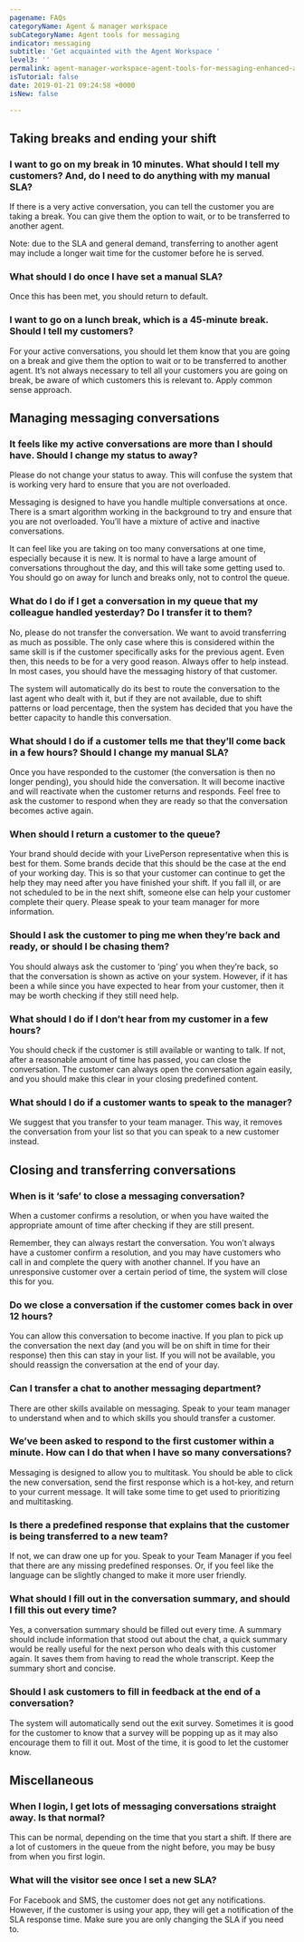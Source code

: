 ```yaml
---
pagename: FAQs
categoryName: Agent & manager workspace
subCategoryName: Agent tools for messaging
indicator: messaging
subtitle: 'Get acquainted with the Agent Workspace '
level3: ''
permalink: agent-manager-workspace-agent-tools-for-messaging-enhanced-agent-workspace-for-messaging-faqs.html
isTutorial: false
date: 2019-01-21 09:24:58 +0000
isNew: false

---
```


## Taking breaks and ending your shift

### I want to go on my break in 10 minutes. What should I tell my customers? And, do I need to do anything with my manual SLA?

If there is a very active conversation, you can tell the customer you are taking a break. You can give them the option to wait, or to be transferred to another agent.

Note: due to the SLA and general demand, transferring to another agent may include a longer wait time for the customer before he is served.

### What should I do once I have set a manual SLA?

Once this has been met, you should return to default.

### I want to go on a lunch break, which is a 45-minute break. Should I tell my customers?

For your active conversations, you should let them know that you are going on a break and give them the option to wait or to be transferred to another agent. It’s not always necessary to tell all your customers you are going on break, be aware of which customers this is relevant to. Apply common sense approach.

## Managing messaging conversations

### It feels like my active conversations are more than I should have. Should I change my status to away?

Please do not change your status to away. This will confuse the system that is working very hard to ensure that you are not overloaded.

Messaging is designed to have you handle multiple conversations at once. There is a smart algorithm working in the background to try and ensure that you are not overloaded. You’ll have a mixture of active and inactive conversations.

It can feel like you are taking on too many conversations at one time, especially because it is new. It is normal to have a large amount of conversations throughout the day, and this will take some getting used to. You should go on away for lunch and breaks only, not to control the queue.

### What do I do if I get a conversation in my queue that my colleague handled yesterday? Do I transfer it to them?

No, please do not transfer the conversation. We want to avoid transferring as much as possible. The only case where this is considered within the same skill is if the customer specifically asks for the previous agent. Even then, this needs to be for a very good reason.  Always offer to help instead. In most cases, you should have the messaging history of that customer.

The system will automatically do its best to route the conversation to the last agent who dealt with it, but if they are not available, due to shift patterns or load percentage, then the system has decided that you have the better capacity to handle this conversation.

### What should I do if a customer tells me that they’ll come back in a few hours? Should I change my manual SLA?

Once you have responded to the customer (the conversation is then no longer pending), you should hide the conversation. It will become inactive and will reactivate when the customer returns and responds. Feel free to ask the customer to respond when they are ready so that the conversation becomes active again.

### When should I return a customer to the queue?

Your brand should decide with your LivePerson representative when this is best for them. Some brands decide that this should be the case at the end of your working day. This is so that your customer can continue to get the help they may need after you have finished your shift. If you fall ill, or are not scheduled to be in the next shift, someone else can help your customer complete their query. Please speak to your team manager for more information.

### Should I ask the customer to ping me when they’re back and ready, or should I be chasing them?

You should always ask the customer to ‘ping’ you when they’re back, so that the conversation is shown as active on your system. However, if it has been a while since you have expected to hear from your customer, then it may be worth checking if they still need help.

### What should I do if I don’t hear from my customer in a few hours?

You should check if the customer is still available or wanting to talk. If not, after a reasonable amount of time has passed, you can close the conversation. The customer can always open the conversation again easily, and you should make this clear in your closing predefined content.

### What should I do if a customer wants to speak to the manager?

We suggest that you transfer to your team manager. This way, it removes the conversation from your list so that you can speak to a new customer instead.

## Closing and transferring conversations

### When is it ‘safe’ to close a messaging conversation?

When a customer confirms a resolution, or when you have waited the appropriate amount of time after checking if they are still present.

Remember, they can always restart the conversation. You won’t always have a customer confirm a resolution, and you may have customers who call in and complete the query with another channel. If you have an unresponsive customer over a certain period of time, the system will close this for you.

### Do we close a conversation if the customer comes back in over 12 hours?

You can allow this conversation to become inactive. If you plan to pick up the conversation the next day (and you will be on shift in time for their response) then this can stay in your list. If you will not be available, you should reassign the conversation at the end of your day.

### Can I transfer a chat to another messaging department?

There are other skills available on messaging. Speak to your team manager to understand when and to which skills you should transfer a customer.

### We’ve been asked to respond to the first customer within a minute. How can I do that when I have so many conversations?

Messaging is designed to allow you to multitask. You should be able to click the new conversation, send the first response which is a hot-key, and return to your current message. It will take some time to get used to prioritizing and multitasking.

### Is there a predefined response that explains that the customer is being transferred to a new team?

If not, we can draw one up for you. Speak to your Team Manager if you feel that there are any missing predefined responses. Or, if you feel like the language can be slightly changed to make it more user friendly.

### What should I fill out in the conversation summary, and should I fill this out every time?

Yes, a conversation summary should be filled out every time.  A summary should include information that stood out about the chat, a quick summary would be really useful for the next person who deals with this customer again. It saves them from having to read the whole transcript. Keep the summary short and concise.

### Should I ask customers to fill in feedback at the end of a conversation?

The system will automatically send out the exit survey. Sometimes it is good for the customer to know that a survey will be popping up as it may also encourage them to fill it out. Most of the time, it is good to let the customer know.

## Miscellaneous

### When I login, I get lots of messaging conversations straight away. Is that normal?

This can be normal, depending on the time that you start a shift. If there are a lot of customers in the queue from the night before, you may be busy from when you first login.

### What will the visitor see once I set a new SLA?

For Facebook and SMS, the customer does not get any notifications. However, if the customer is using your app, they will get a notification of the SLA response time. Make sure you are only changing the SLA if you need to.
